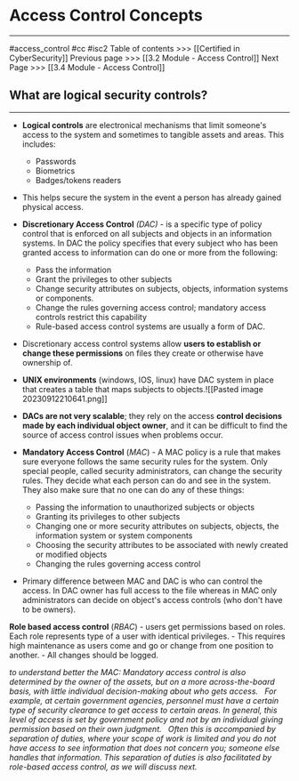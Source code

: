 # Access Control Concepts
---
#access_control  #cc #isc2
Table of contents >>> [[Certified in CyberSecurity]]
Previous page >>> [[3.2 Module  - Access Control]]
Next Page >>> [[3.4 Module  - Access Control]]

## What are logical security controls?
---
- **Logical controls** are electronical mechanisms that limit someone's access to the system and sometimes to tangible assets and areas. This includes:
	-  Passwords
	-  Biometrics
	-  Badges/tokens readers
- This helps secure the system in the event a person has already gained physical access.

- **Discretionary Access Control** *(DAC)* - is a specific type of policy control that is enforced on all subjects and objects in an information systems. In DAC the policy specifies that every subject who has been granted access to information can do one or more from the following:
	- Pass the information
	- Grant the privileges to other subjects
	- Change security attributes on subjects, objects, information systems or components.
	- Change the rules governing access control; mandatory access controls restrict this capability
	- Rule-based access control systems are usually a form of DAC. 
- Discretionary access control systems allow **users to establish or change these permissions** on files they create or otherwise have ownership of.
- **UNIX environments** (windows, IOS, linux) have DAC system in place that creates a table that maps subjects to objects.![[Pasted image 20230912210641.png]]
- **DACs are not very scalable**; they rely on the access **control decisions made by each individual object owner**, and it can be difficult to find the source of access control issues when problems occur.

- **Mandatory Access Control**  (*MAC*) - A MAC policy is a rule that makes sure everyone follows the same security rules for the system. Only special people, called security administrators, can change the security rules. They decide what each person can do and see in the system. They also make sure that no one can do any of these things:
	-  Passing the information to unauthorized subjects or objects 
	- Granting its privileges to other subjects 
	- Changing one or more security attributes on subjects, objects, the information system or system components 
	- Choosing the security attributes to be associated with newly created or modified objects 
	- Changing the rules governing access control

- Primary difference between MAC and DAC is who can control the access. In DAC owner has full access to the file whereas in MAC only administrators can decide on object's access controls (who don't have to be owners).

**Role based access control** (*RBAC*) - users get permissions based on roles. Each role represents type of a user with identical privileges.
	- This requires high maintenance as users come and go or change from one position to another.
	- All changes should be logged.


*to understand better the MAC:*
*Mandatory access control is also determined by the owner of the assets, but on a more across-the-board basis, with little individual decision-making about who gets access.  
For example, at certain government agencies, personnel must have a certain type of security clearance to get access to certain areas. In general, this level of access is set by government policy and not by an individual giving permission based on their own judgment.  
Often this is accompanied by separation of duties, where your scope of work is limited and you do not have access to see information that does not concern you; someone else handles that information. This separation of duties is also facilitated by role-based access control, as we will discuss next.*